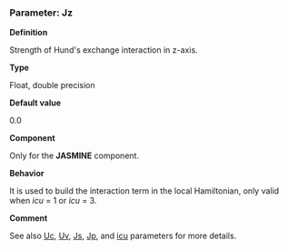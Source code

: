 ### Parameter: Jz

**Definition**

Strength of Hund's exchange interaction in z-axis.
 
**Type**

Float, double precision

**Default value**

0.0

**Component**

Only for the **JASMINE** component.

**Behavior**

It is used to build the interaction term in the local Hamiltonian, only valid when *icu* = 1 or *icu* = 3.

**Comment**

See also [Uc](p_uc.md), [Uv](p_uv.md), [Js](p_js.md), [Jp](p_jp.md), and [icu](p_icu.md) parameters for more details.
